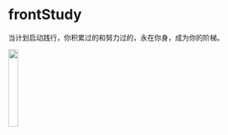 # frontStudy
当计划启动践行，你积累过的和努力过的，永在你身，成为你的阶梯。

<img src="https://github.com/youyidecai/study-front-end-pink-/blob/master/echo/WechatIMG5.jpeg" width="20%" height="20%">
